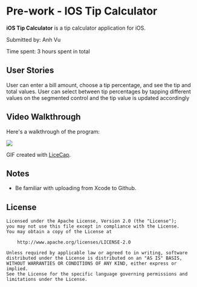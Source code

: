 # Pre-work - IOS Tip Calculator

**iOS Tip Calculator** is a tip calculator application for iOS.

Submitted by: Anh Vu

Time spent: 3 hours spent in total

## User Stories
 User can enter a bill amount, choose a tip percentage, and see the tip and total values.
 User can select between tip percentages by tapping different values on the segmented control and the tip value is updated accordingly

## Video Walkthrough

Here's a walkthrough of the program:

![](https://i.imgur.com/OB9CQLb.gif)




GIF created with [LiceCap](http://www.cockos.com/licecap/).

## Notes

- Be familiar with uploading from Xcode to Github. 

## License

    Licensed under the Apache License, Version 2.0 (the "License");
    you may not use this file except in compliance with the License.
    You may obtain a copy of the License at

        http://www.apache.org/licenses/LICENSE-2.0

    Unless required by applicable law or agreed to in writing, software
    distributed under the License is distributed on an "AS IS" BASIS,
    WITHOUT WARRANTIES OR CONDITIONS OF ANY KIND, either express or implied.
    See the License for the specific language governing permissions and
    limitations under the License.

